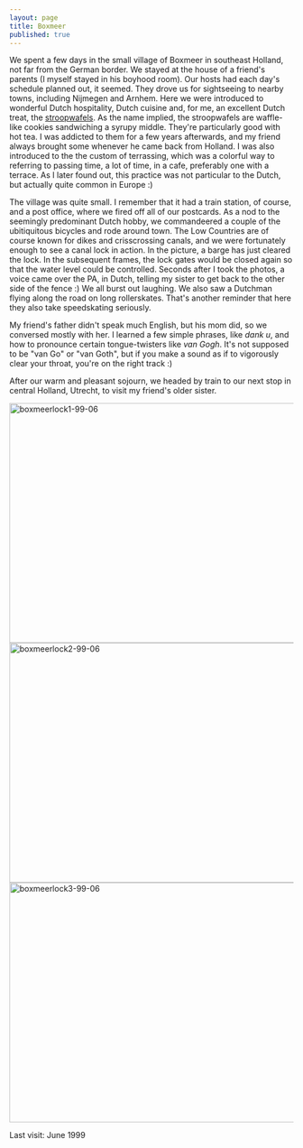 ```yaml
---
layout: page
title: Boxmeer
published: true
---
```

We spent a few days in the small village of Boxmeer in southeast Holland, not far from the German border. We stayed at the house of a friend's parents (I myself stayed in his boyhood room). Our hosts had each day's schedule planned out, it seemed. They drove us for sightseeing to nearby towns, including Nijmegen and Arnhem. Here we were introduced to wonderful Dutch hospitality, Dutch cuisine and, for me, an excellent Dutch treat, the <a href="http://en.wikipedia.org/wiki/Stroopwafel" target="_blank">stroopwafels</a>. As the name implied, the stroopwafels are waffle-like cookies sandwiching a syrupy middle. They're particularly good with hot tea. I was addicted to them for a few years afterwards, and my friend always brought some whenever he came back from Holland. I was also introduced to the the custom of terrassing, which was a colorful way to referring to passing time, a lot of time, in a cafe, preferably one with a terrace. As I later found out, this practice was not particular to the Dutch, but actually quite common in Europe :)

The village was quite small. I remember that it had a train station, of course, and a post office, where we fired off all of our postcards. As a nod to the seemingly predominant Dutch hobby, we commandeered a couple of the ubitiquitous bicycles and rode around town. The Low Countries are of course known for dikes and crisscrossing canals, and we were fortunately enough to see a canal lock in action. In the picture, a barge has just cleared the lock. In the subsequent frames, the lock gates would be closed again so that the water level could be controlled. Seconds after I took the photos, a voice came over the PA, in Dutch, telling my sister to get back to the other side of the fence :) We all burst out laughing. We also saw a Dutchman flying along the road on long rollerskates. That's another reminder that here they also take speedskating seriously.

My friend's father didn't speak much English, but his mom did, so we conversed mostly with her. I learned a few simple phrases, like <em>dank u</em>, and how to pronounce certain tongue-twisters like <em>van Gogh</em>. It's not supposed to be "van Go" or "van Goth", but if you make a sound as if to vigorously clear your throat, you're on the right track :)

After our warm and pleasant sojourn, we headed by train to our next stop in central Holland, Utrecht, to visit my friend's older sister.

<img src="http://yentran.isamonkey.org/gallery/boxmeer/boxmeerlock1-99-06.jpg" title="boxmeerlock1-99-06" width="640" height="425" />

<img src="http://yentran.isamonkey.org/gallery/boxmeer/boxmeerlock2-99-06.jpg" title="boxmeerlock2-99-06" width="640" height="425" />

<img src="http://yentran.isamonkey.org/gallery/boxmeer/boxmeerlock3-99-06.jpg" title="boxmeerlock3-99-06" width="640" height="425" />

Last visit: June 1999
